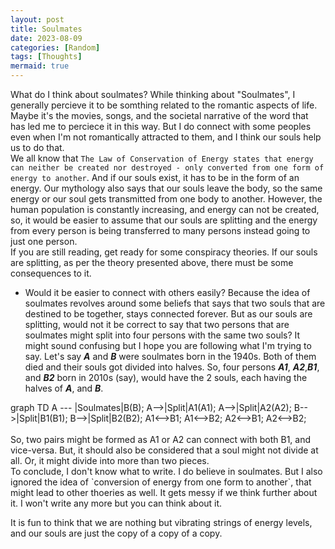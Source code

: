 ```yaml
---
layout: post
title: Soulmates
date: 2023-08-09
categories: [Random]
tags: [Thoughts]
mermaid: true
---
```

What do I think about soulmates?
While thinking about "Soulmates", I generally percieve it to be somthing related to the romantic aspects of life. Maybe it's the movies, songs, and the societal narrative of the word that has led me to perciece it in this way. But I do connect with some peoples even when I'm not romantically attracted to them, and I think our souls help us to do that. 
<br/>
We all know that `The Law of Conservation of Energy states that energy can neither be created nor destroyed - only converted from one form of energy to another`.  And  if our souls exist, it has to be in the form of an energy. Our mythology also says that our souls leave the body, so the same energy or our soul gets transmitted from one body to another. However, the human population is constantly increasing, and energy can not be created, so, it would be easier to assume that our souls are splitting and the energy from every person is being transferred to many persons instead going to just one person.
<br/>
If you are still reading, get ready for some conspiracy theories. If our souls are splitting, as per the theory presented above, there must be some consequences to it.
<br/>
- Would it be easier to connect with others easily? Because the idea of soulmates revolves around some beliefs that says that two souls that are destined to be together, stays connected forever. But as our souls are splitting, would not it be correct to say that two persons that are soulmates might split into four persons with the same two souls? It might sound confusing but I hope you are following what I'm trying to say.
Let's say ***A*** and ***B*** were soulmates born in the 1940s. Both of them died and their souls got divided into halves. So, four persons ***A1***, ***A2***,***B1***, and ***B2*** born in 2010s (say), would have the 2 souls, each having the halves of ***A***, and ***B***. 
<div class="mermaid">
graph TD
    A --- |Soulmates|B(B);
    A-->|Split|A1(A1);
    A-->|Split|A2(A2);
    B-->|Split|B1(B1);
    B-->|Split|B2(B2);
    A1<-->B1;
    A1<-->B2;
    A2<-->B1;
    A2<-->B2;
</div>
<br/>So, two pairs might be formed as A1 or A2 can connect with both B1, and vice-versa. But, it should also be considered that a soul might not divide at all. Or, it might divide into more than two pieces. 
<br/>
To conclude, I don't know what to write. I do believe in soulmates. But I also ignored the idea of `conversion of energy from one form to another`, that might lead to other thoeries as well. It gets messy if we think further about it. I won't write any more but you can think about it.
<br/>

It is fun to think that we are nothing but vibrating strings of energy levels, and our souls are just the copy of a copy of a copy. 
